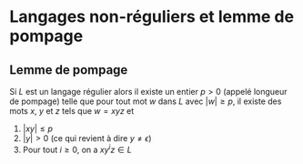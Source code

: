 # Langages non-réguliers et lemme de pompage

## Lemme de pompage

Si $L$ est un langage régulier alors il existe un entier $p \gt 0$ (appelé longueur de pompage) telle que pour tout mot $w$ dans $L$ avec $\lvert w \rvert \ge p$, il existe des mots $x$, $y$ et $z$ tels que $w = xyz$ et

1. $\lvert xy \rvert \le p$
2. $\lvert y \rvert \gt 0$ (ce qui revient à dire $y \neq \epsilon$)
3. Pour tout $i \ge 0$, on a $xy^iz \in L$
